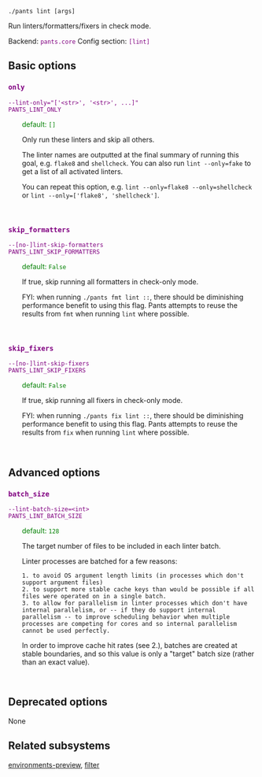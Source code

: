 ```
./pants lint [args]
```
Run linters/formatters/fixers in check mode.

Backend: <span style="color: purple"><code>pants.core</code></span>
Config section: <span style="color: purple"><code>[lint]</code></span>

## Basic options

<div style="color: purple">

### `only`

  <code>--lint-only=&quot;['&lt;str&gt;', '&lt;str&gt;', ...]&quot;</code><br>
  <code>PANTS_LINT_ONLY</code><br>
</div>
<div style="padding-left: 2em;">
<span style="color: green">default: <code>[]</code></span>

<br>

Only run these linters and skip all others.

The linter names are outputted at the final summary of running this goal, e.g. `flake8` and `shellcheck`. You can also run `lint --only=fake` to get a list of all activated linters.

You can repeat this option, e.g. `lint --only=flake8 --only=shellcheck` or `lint --only=['flake8', 'shellcheck']`.
</div>
<br>

<div style="color: purple">

### `skip_formatters`

  <code>--[no-]lint-skip-formatters</code><br>
  <code>PANTS_LINT_SKIP_FORMATTERS</code><br>
</div>
<div style="padding-left: 2em;">
<span style="color: green">default: <code>False</code></span>

<br>

If true, skip running all formatters in check-only mode.

FYI: when running `./pants fmt lint ::`, there should be diminishing performance benefit to using this flag. Pants attempts to reuse the results from `fmt` when running `lint` where possible.
</div>
<br>

<div style="color: purple">

### `skip_fixers`

  <code>--[no-]lint-skip-fixers</code><br>
  <code>PANTS_LINT_SKIP_FIXERS</code><br>
</div>
<div style="padding-left: 2em;">
<span style="color: green">default: <code>False</code></span>

<br>

If true, skip running all fixers in check-only mode.

FYI: when running `./pants fix lint ::`, there should be diminishing performance benefit to using this flag. Pants attempts to reuse the results from `fix` when running `lint` where possible.
</div>
<br>


## Advanced options

<div style="color: purple">

### `batch_size`

  <code>--lint-batch-size=&lt;int&gt;</code><br>
  <code>PANTS_LINT_BATCH_SIZE</code><br>
</div>
<div style="padding-left: 2em;">
<span style="color: green">default: <code>128</code></span>

<br>

The target number of files to be included in each linter batch.

Linter processes are batched for a few reasons:

    1. to avoid OS argument length limits (in processes which don't support argument files)
    2. to support more stable cache keys than would be possible if all files were operated on in a single batch.
    3. to allow for parallelism in linter processes which don't have internal parallelism, or -- if they do support internal parallelism -- to improve scheduling behavior when multiple processes are competing for cores and so internal parallelism cannot be used perfectly.

In order to improve cache hit rates (see 2.), batches are created at stable boundaries, and so this value is only a "target" batch size (rather than an exact value).
</div>
<br>


## Deprecated options

None


## Related subsystems
[environments-preview](environments-preview.md), [filter](filter.md)

